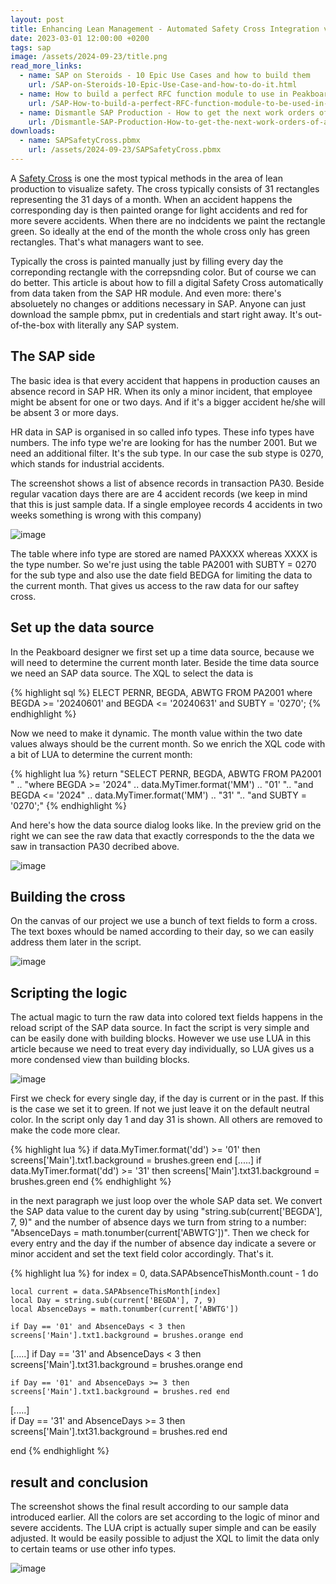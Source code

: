 ```yaml
---
layout: post
title: Enhancing Lean Management - Automated Safety Cross Integration via SAP and Peakboard
date: 2023-03-01 12:00:00 +0200
tags: sap
image: /assets/2024-09-23/title.png
read_more_links:
  - name: SAP on Steroids - 10 Epic Use Cases and how to build them
    url: /SAP-on-Steroids-10-Epic-Use-Case-and-how-to-do-it.html
  - name: How to build a perfect RFC function module to use in Peakboard
    url: /SAP-How-to-build-a-perfect-RFC-function-module-to-be-used-in-Peakboard.html
  - name: Dismantle SAP Production - How to get the next work orders of a workplace by using COOIS transaction
    url: /Dismantle-SAP-Production-How-to-get-the-next-work-orders-of-a-workplace-by-using-COOIS-transaction-in-Peakboard.html
downloads:
  - name: SAPSafetyCross.pbmx
    url: /assets/2024-09-23/SAPSafetyCross.pbmx
---
```

A [Safety Cross](https://www.google.com/search?q=what+is+a+sfety+cross&rlz=1C1GEWG_deDE994DE994&oq=what+is+a+sfety+cross&gs_lcrp=EgZjaHJvbWUyBggAEEUYOTILCAEQABgNGBMYgAQyCwgCEAAYDRgTGIAEMgsIAxAAGA0YExiABDILCAQQABgNGBMYgAQyCwgFEAAYDRgTGIAEMgsIBhAAGA0YExiABDILCAcQABgNGBMYgAQyCggIEAAYDRgTGB4yCggJEAAYExgWGB7SAQgzNDMwajBqNKgCALACAQ&sourceid=chrome&ie=UTF-8) is one the most typical methods in the area of lean production to visualize safety. The cross typically consists of 31 rectangles representing the 31 days of a month. When an accident happens the corresponding day is then painted orange for light accidents and red for more severe accidents. When there are no indcidents we paint the rectangle green. So ideally at the end of the month the whole cross only has green rectangles. That's what managers want to see.

Typically the cross is painted manually just by filling every day the correponding rectangle with the correpsnding color. But of course we can do better. This article is about how to fill a digital Safety Cross automatically from data taken from the SAP HR module. And even more: there's absoluetely no changes or additions necessary in SAP. Anyone can just download the sample pbmx, put in credentials and start right away. It's out-of-the-box with literally any SAP system.

## The SAP side

The basic idea is that every accident that happens in production causes an absence record in SAP HR. When its only a minor incident, that employee might be absent for one or two days. And if it's a bigger accident he/she will be absent 3 or more days.

HR data in SAP is organised in so called info types. These info types have numbers. The info type we're are looking for has the number 2001. But we need an additional filter. It's the sub type. In our case the sub stype is 0270, which stands for industrial accidents.

The screenshot shows a list of absence records in transaction PA30. Beside regular vacation days there are are 4 accident records (we keep in mind that this is just sample data. If a single employee records 4 accidents in two weeks something is wrong with this company) 

![image](/assets/2024-09-23/010.png)

The table where info type are stored are named PAXXXX whereas XXXX is the type number. So we're just using the table PA2001 with SUBTY = 0270 for the sub type and also use the date field BEDGA for limiting the data to the current month. That gives us access to the raw data for our saftey cross.

## Set up the data source

In the Peakboard designer we first set up a time data source, because we will need to determine the current month later.
Beside the time data source we need an SAP data source. The XQL to select the data is

{% highlight sql %}
ELECT PERNR, BEGDA, ABWTG FROM PA2001 
where BEGDA >= '20240601' and BEGDA <= '20240631' 
and SUBTY = '0270';
{% endhighlight %}

Now we need to make it dynamic. The month value within the two date values always should be the current month. So we enrich the XQL code with a bit of LUA to determine the current month:

{% highlight lua %}
return "SELECT PERNR, BEGDA, ABWTG FROM PA2001 " ..
"where BEGDA >= '2024" .. data.MyTimer.format('MM') .. "01' ".. 
"and BEGDA <= '2024" .. data.MyTimer.format('MM') .. "31' "..
"and SUBTY = '0270';"
{% endhighlight %}

And here's how the data source dialog looks like. In the preview grid on the right we can see the raw data that exactly corresponds to the the data we saw in transaction PA30 decribed above.

![image](/assets/2024-09-23/020.png)

## Building the cross

On the canvas of our project we use a bunch of text fields to form a cross. The text boxes whould be named according to their day, so we can easily address them later in the script.

![image](/assets/2024-09-23/030.png)

## Scripting the logic

The actual magic to turn the raw data into colored text fields happens in the reload script of the SAP data source. In fact the script is very simple and can be easily done with building blocks. However we use use LUA in this article because we need to treat every day individually, so LUA gives us a more condensed view than building blocks.

![image](/assets/2024-09-23/040.png)

First we check for every single day, if the day is current or in the past. If this is the case we set it to green. If not we just leave it on the default neutral color. In the script only day 1 and day 31 is shown. All others are removed to make the code more clear.

{% highlight lua %}
if data.MyTimer.format('dd') >= '01' then screens['Main'].txt1.background = brushes.green end
[.....]
if data.MyTimer.format('dd') >= '31' then screens['Main'].txt31.background = brushes.green end
{% endhighlight %}

in the next paragraph we just loop over the whole SAP data set. We convert the SAP data value to the curent day by using "string.sub(current['BEGDA'], 7, 9)" and the number of absence days we turn from string to a number: "AbsenceDays = math.tonumber(current['ABWTG'])". Then we check for every entry and the day if the number of absence day indicate a severe or minor accident and set the text field color accordingly. That's it.

{% highlight lua %}
for index = 0, data.SAPAbsenceThisMonth.count - 1 do

	local current = data.SAPAbsenceThisMonth[index]
	local Day = string.sub(current['BEGDA'], 7, 9)
	local AbsenceDays = math.tonumber(current['ABWTG'])

	if Day == '01' and AbsenceDays < 3 then screens['Main'].txt1.background = brushes.orange end
  [.....]
	if Day == '31' and AbsenceDays < 3 then screens['Main'].txt31.background = brushes.orange end
	
	if Day == '01' and AbsenceDays >= 3 then screens['Main'].txt1.background = brushes.red end
  [.....]	
  if Day == '31' and AbsenceDays >= 3 then screens['Main'].txt31.background = brushes.red end
		
end
{% endhighlight %}

## result and conclusion

The screenshot shows the final result according to our sample data introduced earlier. All the colors are set according to the logic of minor and severe accidents. The LUA cript is actually super simple and can be easily adjusted. It would be easily possible to adjust the XQL to limit the data only to certain teams or use other info types.

![image](/assets/2024-09-23/050.png)

